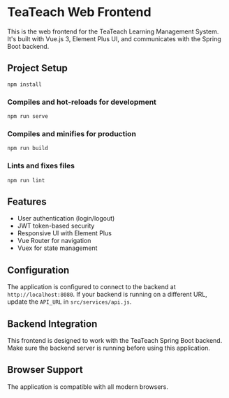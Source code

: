 # TeaTeach Web Frontend

This is the web frontend for the TeaTeach Learning Management System. It's built with Vue.js 3, Element Plus UI, and communicates with the Spring Boot backend.

## Project Setup

```
npm install
```

### Compiles and hot-reloads for development

```
npm run serve
```

### Compiles and minifies for production

```
npm run build
```

### Lints and fixes files

```
npm run lint
```

## Features

- User authentication (login/logout)
- JWT token-based security
- Responsive UI with Element Plus
- Vue Router for navigation
- Vuex for state management

## Configuration

The application is configured to connect to the backend at `http://localhost:8080`. If your backend is running on a different URL, update the `API_URL` in `src/services/api.js`.

## Backend Integration

This frontend is designed to work with the TeaTeach Spring Boot backend. Make sure the backend server is running before using this application.

## Browser Support

The application is compatible with all modern browsers.
